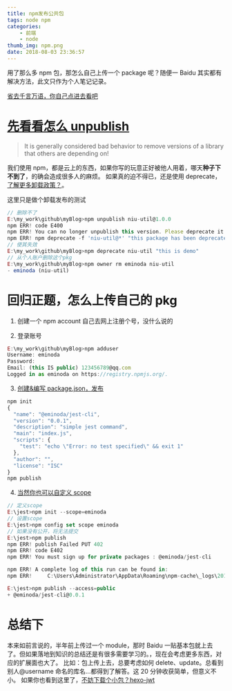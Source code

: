 ```yaml
---
title: npm发布公共包
tags: node npm
categories:
    - 前端
    - node
thumb_img: npm.png
date: 2018-08-03 23:36:57
---
```


用了那么多 npm 包，那怎么自己上传一个 package 呢？随便一 Baidu 其实都有解决方法，此文只作为个人笔记记录。

[省去千言万语，你自己点进去看吧](https://docs.npmjs.com/getting-started/publishing-npm-packages)

# [先看看怎么 unpublish](https://docs.npmjs.com/cli/unpublish)

> It is generally considered bad behavior to remove versions of a library that others are depending on!

我们使用 npm，都是云上的东西，如果你写的玩意正好被他人用着，哪天**种子下不到了**，的确会造成很多人的麻烦。
如果真的迫不得已，还是使用 deprecate，[了解更多卸载政策？](https://www.npmjs.com/policies/unpublish)。

这里只是做个卸载发布的测试

```js
// 删除不了
E:\my_work\github\myBlog>npm unpublish niu-util@1.0.0
npm ERR! code E400
npm ERR! You can no longer unpublish this version. Please deprecate it instead
npm ERR! npm deprecate -f 'niu-util@*' "this package has been deprecated" : 1-77fa60bb9a3929ac7ce6b933673ba6bf
// 使其失效
E:\my_work\github\myBlog>npm deprecate niu-util "this is demo"
// 从个人账户删除这个pkg
E:\my_work\github\myBlog>npm owner rm eminoda niu-util
- eminoda (niu-util)
```

# 回归正题，怎么上传自己的 pkg

1. 创建一个 npm account
   自己去网上注册个号，没什么说的

2. 登录账号

```js
E:\my_work\github\myBlog>npm adduser
Username: eminoda
Password:
Email: (this IS public) 123456789@qq.com
Logged in as eminoda on https://registry.npmjs.org/.
```

3. [创建&编写 package.json，发布](https://docs.npmjs.com/getting-started/publishing-npm-packages)

```js
npm init
{
  "name": "@eminoda/jest-cli",
  "version": "0.0.1",
  "description": "simple jest command",
  "main": "index.js",
  "scripts": {
    "test": "echo \"Error: no test specified\" && exit 1"
  },
  "author": "",
  "license": "ISC"
}
npm publish
```

4. [当然你也可以自定义 scope](https://docs.npmjs.com/getting-started/scoped-packages)

```js
// 定义scope
E:\jest>npm init --scope=eminoda
// 设置scope
E:\jest>npm config set scope eminoda
// 如果没有公开，将无法提交
E:\jest>npm publish
npm ERR! publish Failed PUT 402
npm ERR! code E402
npm ERR! You must sign up for private packages : @eminoda/jest-cli

npm ERR! A complete log of this run can be found in:
npm ERR!     C:\Users\Administrator\AppData\Roaming\npm-cache\_logs\2018-08-03T15_21_14_351Z-debug.log

E:\jest>npm publish --access=public
+ @eminoda/jest-cli@0.0.1
```

# 总结下

本来如前言说的，半年前上传过一个 module，那时 Baidu 一贴基本包就上去了。但如果落地到知识的总结还是有很多需要学习的。，现在会考虑更多东西，对应的扩展面也大了。
比如：包上传上去，总要考虑如何 delete、update。总看到别人@username 命名的库名...都得到了解答。这 20 分钟收获简单，但意义不小。
如果你也看到这里了，[不妨下载个小包？hexo-jwt](https://www.npmjs.com/package/hexo-jwt)
